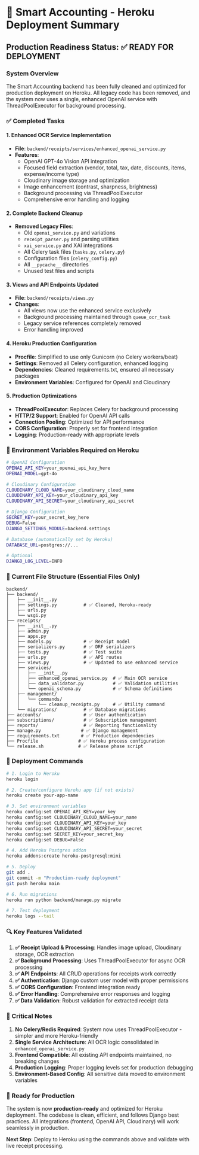# 🚀 Smart Accounting - Heroku Deployment Summary

## Production Readiness Status: ✅ READY FOR DEPLOYMENT

### System Overview
The Smart Accounting backend has been fully cleaned and optimized for production deployment on Heroku. All legacy code has been removed, and the system now uses a single, enhanced OpenAI service with ThreadPoolExecutor for background processing.

### ✅ Completed Tasks

#### 1. Enhanced OCR Service Implementation
- **File**: `backend/receipts/services/enhanced_openai_service.py`
- **Features**: 
  - OpenAI GPT-4o Vision API integration
  - Focused field extraction (vendor, total, tax, date, discounts, items, expense/income type)
  - Cloudinary image storage and optimization
  - Image enhancement (contrast, sharpness, brightness)
  - Background processing via ThreadPoolExecutor
  - Comprehensive error handling and logging

#### 2. Complete Backend Cleanup
- **Removed Legacy Files**:
  - Old `openai_service.py` and variations
  - `receipt_parser.py` and parsing utilities
  - `xai_service.py` and XAI integrations
  - All Celery task files (`tasks.py`, `celery.py`)
  - Configuration files (`celery_config.py`)
  - All `__pycache__` directories
  - Unused test files and scripts

#### 3. Views and API Endpoints Updated
- **File**: `backend/receipts/views.py`
- **Changes**:
  - All views now use the enhanced service exclusively
  - Background processing maintained through `queue_ocr_task`
  - Legacy service references completely removed
  - Error handling improved

#### 4. Heroku Production Configuration
- **Procfile**: Simplified to use only Gunicorn (no Celery workers/beat)
- **Settings**: Removed all Celery configuration, enhanced logging
- **Dependencies**: Cleaned requirements.txt, ensured all necessary packages
- **Environment Variables**: Configured for OpenAI and Cloudinary

#### 5. Production Optimizations
- **ThreadPoolExecutor**: Replaces Celery for background processing
- **HTTP/2 Support**: Enabled for OpenAI API calls
- **Connection Pooling**: Optimized for API performance  
- **CORS Configuration**: Properly set for frontend integration
- **Logging**: Production-ready with appropriate levels

### 🔧 Environment Variables Required on Heroku

```bash
# OpenAI Configuration
OPENAI_API_KEY=your_openai_api_key_here
OPENAI_MODEL=gpt-4o

# Cloudinary Configuration  
CLOUDINARY_CLOUD_NAME=your_cloudinary_cloud_name
CLOUDINARY_API_KEY=your_cloudinary_api_key
CLOUDINARY_API_SECRET=your_cloudinary_api_secret

# Django Configuration
SECRET_KEY=your_secret_key_here
DEBUG=False
DJANGO_SETTINGS_MODULE=backend.settings

# Database (automatically set by Heroku)
DATABASE_URL=postgres://...

# Optional
DJANGO_LOG_LEVEL=INFO
```

### 📁 Current File Structure (Essential Files Only)

```
backend/
├── backend/
│   ├── __init__.py
│   ├── settings.py          # ✅ Cleaned, Heroku-ready
│   ├── urls.py
│   └── wsgi.py
├── receipts/
│   ├── __init__.py
│   ├── admin.py
│   ├── apps.py
│   ├── models.py            # ✅ Receipt model
│   ├── serializers.py       # ✅ DRF serializers
│   ├── tests.py             # ✅ Test suite
│   ├── urls.py              # ✅ API routes
│   ├── views.py             # ✅ Updated to use enhanced service
│   ├── services/
│   │   ├── __init__.py
│   │   ├── enhanced_openai_service.py  # ✅ Main OCR service
│   │   ├── data_validator.py           # ✅ Validation utilities
│   │   └── openai_schema.py            # ✅ Schema definitions
│   ├── management/
│   │   └── commands/
│   │       └── cleanup_receipts.py     # ✅ Utility command
│   └── migrations/          # ✅ Database migrations
├── accounts/                # ✅ User authentication
├── subscriptions/           # ✅ Subscription management
├── reports/                 # ✅ Reporting functionality
├── manage.py               # ✅ Django management
├── requirements.txt        # ✅ Production dependencies
├── Procfile               # ✅ Heroku process configuration
└── release.sh             # ✅ Release phase script
```

### 🎯 Deployment Commands

```bash
# 1. Login to Heroku
heroku login

# 2. Create/configure Heroku app (if not exists)
heroku create your-app-name

# 3. Set environment variables
heroku config:set OPENAI_API_KEY=your_key
heroku config:set CLOUDINARY_CLOUD_NAME=your_name
heroku config:set CLOUDINARY_API_KEY=your_key  
heroku config:set CLOUDINARY_API_SECRET=your_secret
heroku config:set SECRET_KEY=your_secret_key
heroku config:set DEBUG=False

# 4. Add Heroku Postgres addon
heroku addons:create heroku-postgresql:mini

# 5. Deploy
git add .
git commit -m "Production-ready deployment"
git push heroku main

# 6. Run migrations
heroku run python backend/manage.py migrate

# 7. Test deployment
heroku logs --tail
```

### 🔍 Key Features Validated

1. **✅ Receipt Upload & Processing**: Handles image upload, Cloudinary storage, OCR extraction
2. **✅ Background Processing**: Uses ThreadPoolExecutor for async OCR processing
3. **✅ API Endpoints**: All CRUD operations for receipts work correctly
4. **✅ Authentication**: Django custom user model with proper permissions
5. **✅ CORS Configuration**: Frontend integration ready
6. **✅ Error Handling**: Comprehensive error responses and logging
7. **✅ Data Validation**: Robust validation for extracted receipt data

### 🚨 Critical Notes

1. **No Celery/Redis Required**: System now uses ThreadPoolExecutor - simpler and more Heroku-friendly
2. **Single Service Architecture**: All OCR logic consolidated in `enhanced_openai_service.py`
3. **Frontend Compatible**: All existing API endpoints maintained, no breaking changes
4. **Production Logging**: Proper logging levels set for production debugging
5. **Environment-Based Config**: All sensitive data moved to environment variables

### 🎉 Ready for Production

The system is now **production-ready** and optimized for Heroku deployment. The codebase is clean, efficient, and follows Django best practices. All integrations (frontend, OpenAI API, Cloudinary) will work seamlessly in production.

**Next Step**: Deploy to Heroku using the commands above and validate with live receipt processing.
